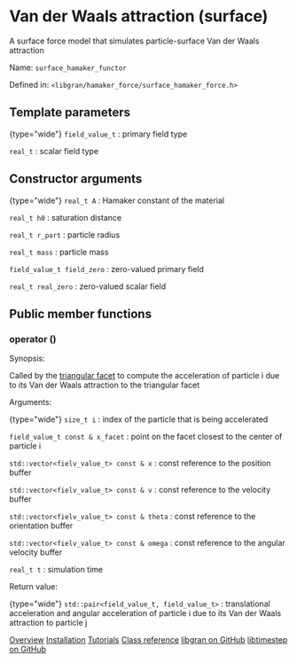 # Van der Waals attraction (surface)

<tldr>
<p>A surface force model that simulates particle-surface Van der Waals attraction</p>
<p>Name: <code>surface_hamaker_functor</code></p>
<p>Defined in: <code>&lt;libgran/hamaker_force/surface_hamaker_force.h&gt;</code></p>
</tldr>

## Template parameters

{type="wide"}
`field_value_t`
: primary field type

`real_t`
: scalar field type

## Constructor arguments

{type="wide"}
`real_t A`
: Hamaker constant of the material

`real_t h0`
: saturation distance

`real_t r_part`
: particle radius

`real_t mass`
: particle mass

`field_value_t field_zero`
: zero-valued primary field

`real_t real_zero`
: zero-valued scalar field

## Public member functions

### operator ()

Synopsis:

Called by the [triangular facet](Triangular-facet.md) to compute the acceleration
of particle i due to its Van der Waals attraction to the triangular facet

Arguments:

{type="wide"}
`size_t i`
: index of the particle that is being accelerated

`field_value_t const & x_facet`
: point on the facet closest to the center of particle i

`std::vector<fielv_value_t> const & x`
: const reference to the position buffer

`std::vector<fielv_value_t> const & v`
: const reference to the velocity buffer

`std::vector<fielv_value_t> const & theta`
: const reference to the orientation buffer

`std::vector<fielv_value_t> const & omega`
: const reference to the angular velocity buffer

`real_t t`
: simulation time

Return value:

{type="wide"}
`std::pair<field_value_t, field_value_t>`
: translational acceleration and angular acceleration of particle i due to its
Van der Waals attraction to particle j

<seealso>
<category ref="related">
   <a href="Overview.md">Overview</a>
    <a href="Installation.md">Installation</a>
    <a href="Tutorials.md">Tutorials</a>
    <a href="Class-reference.md">Class reference</a>
</category>
<category ref="external">
    <a href="https://github.com/egor-demidov/libgran">libgran on GitHub</a>
    <a href="https://github.com/egor-demidov/libtimestep">libtimestep on GitHub</a>
</category>
</seealso>
